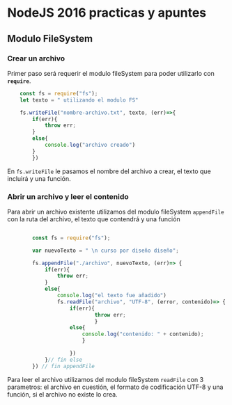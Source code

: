 # NodeJS 2016 practicas y apuntes

## Modulo FileSystem

### Crear un archivo

Primer paso será requerir el modulo fileSystem para poder utilizarlo con **`require`**.

```js
	const fs = require("fs");
	let texto = " utilizando el modulo FS"

	fs.writeFile("nombre-archivo.txt", texto, (err)=>{
		if(err){
			throw err;
		}
		else{
			console.log("archivo creado")
		}
		})
```

En `fs.writeFile` le pasamos el nombre del archivo a crear, el texto que incluirá y una función.

### Abrir un archivo y leer el contenido

Para abrir un archivo existente utilizamos del modulo fileSystem `appendFile` con la ruta del archivo, el texto que contendrá  y una función

```js

		const fs = require("fs");

		var nuevoTexto = " \n curso por diseño diseño";

		fs.appendFile("./archivo", nuevoTexto, (err)=> {
			if(err){
				throw err;
			}
			else{
				console.log("el texto fue añadido")
				fs.readFile("archivo", "UTF-8", (error, contenido)=> {
					if(err){
							throw err;
							}
					else{
						console.log("contenido: " + contenido);
						}

					})
			}// fin else
		}) // fin appendFile
```
Para leer el archivo utilizamos del modulo fileSystem `readFile` con 3 parametros: el archivo en cuestión, el formato de codificación UTF-8 y una función, si el archivo no existe lo crea.